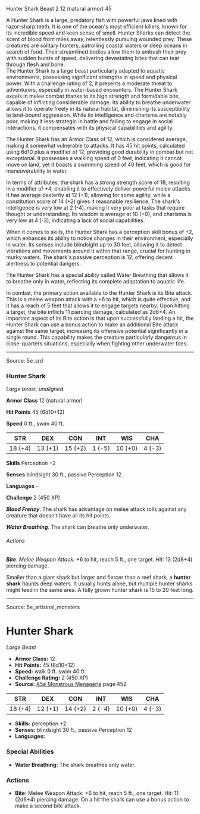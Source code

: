 <MonsterName/>Hunter Shark</MonsterName>
<CreatureType/>Beast</CreatureType>
<CR/>2</CR>
<AC/>12 (natural armor)</AC>
<HP/>45</HP>
<summary>A Hunter Shark is a large, predatory fish with powerful jaws lined with razor-sharp teeth. It is one of the ocean's most efficient killers, known for its incredible speed and keen sense of smell. Hunter Sharks can detect the scent of blood from miles away, relentlessly pursuing wounded prey. These creatures are solitary hunters, patrolling coastal waters or deep oceans in search of food. Their streamlined bodies allow them to ambush their prey with sudden bursts of speed, delivering devastating bites that can tear through flesh and bone.</summary>

<summary>The Hunter Shark is a large beast particularly adapted to aquatic environments, possessing significant strengths in speed and physical power. With a challenge rating of 2, it presents a moderate threat to adventurers, especially in water-based encounters. The Hunter Shark excels in melee combat thanks to its high strength and formidable bite, capable of inflicting considerable damage. Its ability to breathe underwater allows it to operate freely in its natural habitat, diminishing its susceptibility to land-bound aggression. While its intelligence and charisma are notably poor, making it less strategic in battle and failing to engage in social interactions, it compensates with its physical capabilities and agility.</summary>

<detail>

The Hunter Shark has an Armor Class of 12, which is considered average, making it somewhat vulnerable to attacks. It has 45 hit points, calculated using 6d10 plus a modifier of 12, providing good durability in combat but not exceptional. It possesses a walking speed of 0 feet, indicating it cannot move on land, yet it boasts a swimming speed of 40 feet, which is good for maneuverability in water.

In terms of attributes, the shark has a strong strength score of 18, resulting in a modifier of +4, enabling it to effectively deliver powerful melee attacks. It has average dexterity at 12 (+1), allowing for some agility, while a constitution score of 14 (+2) gives it reasonable resilience. The shark's intelligence is very low at 2 (-4), making it very poor at tasks that require thought or understanding. Its wisdom is average at 10 (+0), and charisma is very low at 4 (-3), indicating a lack of social capabilities.

When it comes to skills, the Hunter Shark has a perception skill bonus of +2, which enhances its ability to notice changes in their environment, especially in water. Its senses include blindsight up to 30 feet, allowing it to detect vibrations and movements around it within that range, crucial for hunting in murky waters. The shark's passive perception is 12, offering decent alertness to potential dangers. 

The Hunter Shark has a special ability called Water Breathing that allows it to breathe only in water, reflecting its complete adaptation to aquatic life. 

In combat, the primary action available to the Hunter Shark is its Bite attack. This is a melee weapon attack with a +6 to hit, which is quite effective, and it has a reach of 5 feet that allows it to engage targets nearby. Upon hitting a target, the bite inflicts 11 piercing damage, calculated as 2d6+4. An important aspect of its Bite action is that upon successfully landing a hit, the Hunter Shark can use a bonus action to make an additional Bite attack against the same target, increasing its offensive potential significantly in a single round. This capability makes the creature particularly dangerous in close-quarters situations, especially when fighting other underwater foes.</detail>



---

Source: 5e_srd

### Hunter Shark

*Large beast, unaligned*

**Armor Class** 12 (natural armor)

**Hit Points** 45 (6d10+12)

**Speed** 0 ft., swim 40 ft.

| STR     | DEX     | CON     | INT    | WIS     | CHA    |
|---------|---------|---------|--------|---------|--------|
| 18 (+4) | 13 (+1) | 15 (+2) | 1 (-5) | 10 (+0) | 4 (-3) |

**Skills** Perception +2

**Senses** blindsight 30 ft., passive Perception 12

**Languages** -

**Challenge** 2 (450 XP)

***Blood Frenzy***. The shark has advantage on melee attack rolls against any creature that doesn't have all its hit points.

***Water Breathing***. The shark can breathe only underwater.

###### Actions

***Bite***. *Melee Weapon Attack:* +6 to hit, reach 5 ft., one target. *Hit:* 13 (2d8+4) piercing damage.

Smaller than a giant shark but larger and fiercer than a reef shark, a **hunter shark** haunts deep waters. It usually hunts alone, but multiple hunter sharks might feed in the same area. A fully grown hunter shark is 15 to 20 feet long.



---

Source: 5e_artisinal_monsters

# Hunter Shark

*Large* *Beast*

- **Armor Class:** 12
- **Hit Points:** 45 (6d10+12)
- **Speed:** walk 0 ft. swim 40 ft.
- **Challenge Rating:** 2 (450 XP)
- **Source:** [A5e Monstrous Menagerie](https://enpublishingrpg.com/products/level-up-monstrous-menagerie-a5e) page 452

| STR | DEX | CON | INT | WIS | CHA |
| --- | --- | --- | --- | --- | --- |
| 18 (+4) | 12 (+1) | 14 (+2) | 2 (-4) | 10 (+0) | 4 (-3) |

- **Skills:** perception +2
- **Senses:** blindsight 30 ft., passive Perception 12
- **Languages:** 

### Special Abilities

- **Water Breathing:** The shark breathes only water.

### Actions

- **Bite:** Melee Weapon Attack: +6 to hit, reach 5 ft., one target. Hit: 11 (2d6+4) piercing damage. On a hit  the shark can use a bonus action to make a second bite attack.




